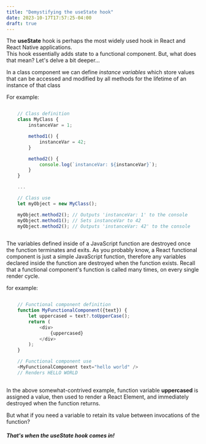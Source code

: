 ```yaml
---
title: "Demystifying the useState hook"
date: 2023-10-17T17:57:25-04:00
draft: true
---
```


The **useState** hook is perhaps the most widely used 
hook in React and React Native applications.  
This hook essentially adds state to a functional component. 
But, what does that mean?  Let's delve a bit deeper...

In a class component we can define _instance variables_ 
which store values that can be accessed
and modified by all methods for the lifetime of 
an instance of that class

For example:

```javascript

    // Class definition
    class MyClass {
        instanceVar = 1;

        method1() {
            instanceVar = 42;
        }

        method2() {
            console.log(`instanceVar: ${instanceVar}`);
        }
    }

    ...

    // Class use
    let myObject = new MyClass();

    myObject.method2(); // Outputs 'instanceVar: 1' to the console
    myObject.method1(); // Sets instanceVar to 42
    myObject.method2(); // Outputs 'instanceVar: 42' to the console
 
```

The variables defined inside of a JavaScript function are destroyed 
once the function terminates and exits.  As you probably know, a React 
functional component is just a simple JavaScript function, therefore any
variables declared inside the function are destroyed when the function exists.
Recall that a functional component's function is called many times, on every
single render cycle.

for example:

```javascript

    // Functional component definition
    function MyFunctionalComponent({text}) {
        let uppercased = text?.toUpperCase();
        return (
            <div>
                {uppercased}
            </div>
        );
    }

    // Functional component use
    <MyFunctionalComponent text="hello world" />
    // Renders HELLO WORLD
 
```
In the above somewhat-contrived example, function variable **uppercased** is assigned a value, 
then used to render a React Element, and immediately destroyed when the 
function returns.

But what if you need a variable to retain its value between invocations of the function?

##### That's when the **useState** hook comes in!






